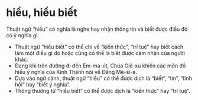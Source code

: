 # hiểu, hiểu biết

Thuật ngữ “hiểu” có nghĩa là nghe hay nhận thông tin và biết được điều đó có ý nghĩa gì. 
- Thuật ngữ “hiểu biết” có thể chỉ về “kiến thức”, “trí tuệ” hay biết cách làm một điều gì đó hoặc cũng có thể là biết được cảm nhận của người khác.
- Đang khi trên đường đi đến Em-ma-út, Chúa Giê-xu khiến các môn đồ hiểu ý nghĩa của Kinh Thánh nói về Đấng Mê-si-a. 
- Dựa vào ngữ cảnh, thuật ngữ “hiểu” có thể được dịch là “biết”, “tin”, “lĩnh hội” hay “biết ý nghĩa”.
- Thông thường từ “hiểu biết” có thể được dịch là “kiến thức” hay “trí tuệ”.


